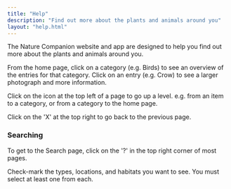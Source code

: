 ```yaml
---
title: "Help"
description: "Find out more about the plants and animals around you"
layout: "help.html"
---
```

The Nature Companion website and app are designed to help you find out more about the plants and animals around you.

From the home page, click on a category (e.g. Birds) to see an overview of the entries for that category.
Click on an entry (e.g. Crow) to see a larger photograph and more information.

Click on the icon at the top left of a page to go up a level.
e.g. from an item to a category, or from a category to the home page.

Click on the 'X' at the top right to go back to the previous page.

### <a name="search" />Searching

To get to the Search page, click on the '?' in the top right corner of most pages.

Check-mark the types, locations, and habitats you want to see. You must select at least one from each.
